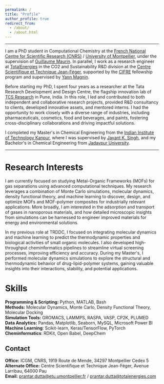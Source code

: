```yaml
---
permalink: /
title: "Profile"
author_profile: true
redirect_from: 
  - /about/
  - /about.html
---
```


------

I am a PhD student in Computational Chemistry at the [French National Centre for Scientific Research (CNRS)](https://www.cnrs.fr/en) / [University of Montpellier](https://www.umontpellier.fr/en/), under the supervision of [Guillaume Maurin](https://scholar.google.fr/citations?user=QNfwyjgAAAAJ&hl=fr). In parallel, I work as a research engineer at [TotalEnergies](https://www.totalenergies.fr/) in the CO2 and Sustainability R&D division at the [Centre Scientifique et Technique Jean-Féger](https://cstjf-pau.totalenergies.fr/en/our-sites/cstjf), supported by the [CIFRE](https://www.anrt.asso.fr/fr/le-dispositif-cifre-7844) fellowship program and supervised by [Yann Magnin](https://scholar.google.com/citations?user=h4F2hygAAAAJ&hl=fr).

Before starting my PhD, I spent four years as a researcher at the Tata Research Development and Design Centre, the flagship innovation lab of [TCS Research](https://www.tcs.com/what-we-do/research) in Pune, India. In this role, I led and contributed to both independent and collaborative research projects, provided R&D consultancy to clients, developed innovative assets, and mentored interns. I had the opportunity to work closely with a diverse range of industries, including pharmaceuticals, cosmetics, food and beverages, and paints, fostering cross-disciplinary collaborations and driving impactful solutions.

I completed my Master's in Chemical Engineering from the [Indian Institute of Technology Kanpur](https://www.iitk.ac.in/), where I was supervised by [Jayant K. Singh](https://scholar.google.com/citations?user=UDr7tjEAAAAJ&hl=en), and my Bachelor's in Chemical Engineering from [Jadavpur University](https://jadavpuruniversity.in/).

------




Research Interests
======
I am currently focused on studying Metal-Organic Frameworks (MOFs) for gas separations using advanced computational techniques. My research leverages a combination of Monte Carlo simulations, molecular dynamics, density functional theory, and machine learning to discover, design, and optimize MOFs and MOF-polymer composites for industrially relevant applications. More broadly, I am interested in the adsorption and transport of gases in nanoporous materials, and how detailed microscopic insights from simulations can be harnessed to engineer improved materials for energy and environmental solutions.

In my previous role at TRDDC, I focused on integrating molecular dynamics and machine learning to predict the thermodynamic properties and biological activities of small organic molecules. I also developed high-throughput cheminformatics pipelines to streamline virtual screening processes, improving efficiency and accuracy. During my Master's, I performed molecular dynamics simulations to explore the structural and thermodynamic behavior of drug-lipid-polymer systems, gaining valuable insights into their interactions, stability, and potential applications.


Skills
======
**Programming & Scripting:** Python, MATLAB, Bash  
**Methods:** Molecular Dynamics, Monte Carlo, Density Functional Theory, Molecular Docking  
**Simulation Tools:** GROMACS, LAMMPS, RASPA, VASP, CP2K, PLUMED  
**Data Analytics:** Pandas, Matplotlib, Seaborn, MySQL, Microsoft Power BI  
**Machine Learning**: Scikit-learn, Keras/TensorFlow, PyTorch  
**Cheminformatics**: RDKit, Open Babel, DeepChem


Contact
------
**Office:** ICGM, CNRS, 1919 Route de Mende, 34297 Montpellier Cedex 5  
**Alternate Office:** Centre Scientifique et Technique Jean-Féger, Avenue Larribau, 64000 Pau  
**Email:** [prantar.dutta@etu.umontpellier.fr](prantar.dutta@etu.umontpellier.fr) / [prantar.dutta@totalenergies.com](prantar.dutta@totalenergies.com)
